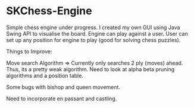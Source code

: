 # SKChess-Engine
Simple chess engine under progress. I created my own GUI using Java Swing API to visualise the board. Engine can play against a user. User can set up any position for engine to play (good for solving chess puzzles). 

Things to Improve:

Move search Algorithm => Currently only searches 2 ply (moves) ahead. Thus, its a pretty weak algorithm. Need to look at alpha beta pruning algorithms and a position table. 

Some bugs with bishop and queen movement. 

Need to incorporate en passant and castling. 
